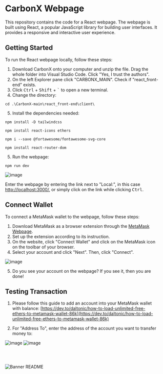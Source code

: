 # CarbonX Webpage

This repository contains the code for a React webpage. The webpage is built using React, a popular JavaScript library for building user interfaces. It provides a responsive and interactive user experience.

## Getting Started
To run the React webpage locally, follow these steps:

1. Download CarbonX onto your computer and unzip the file. Drag the whole folder into Visual Studio Code. Click "Yes, I trust the authors".   
2. On the left Explorer pane click "CARBONX_MAIN". Check if "react_front-end" exists. 
3. Click <kbd>Ctrl</kbd> + <kbd>Shift</kbd> + <kbd>`</kbd> to open a new terminal.
4. Change the directory:
```
cd .\CarbonX-main\react_front-end\client\
```
5. Install the dependencies needed:
```
npm install -D tailwindcss
```
```
npm install react-icons ethers
```
```
npm i --save @fortawesome/fontawesome-svg-core
```
```
npm install react-router-dom
```
5. Run the webpage:
```
npm run dev
```
![image](https://github.com/LesterCSH/CarbonX/assets/81981503/b144f263-6ca1-4c60-9899-232531236c14)

Enter the webpage by entering the link next to "Local:", in this case [http://localhost:3000/](http://localhost:3000/), or simply click on the link while clicking <kbd>Ctrl</kbd>.

## Connect Wallet

To connect a MetaMask wallet to the webpage, follow these steps:

1. Download MetaMask as a browser extension through the [MetaMask Webpage](https://metamask.io/download/).
2. Set up the extension according to its instruction. 
3. On the website, click "Connect Wallet" and click on the MetaMask icon on the toolbar of your browser.
4. Select your account and click "Next". Then, click "Connect".

![image](https://github.com/LesterCSH/CarbonX/assets/81981503/b33ac0f8-ab26-4e03-bf1a-5aa97514707f)

5. Do you see your account on the webpage? If you see it, then you are done!

## Testing Transaction

1. Please follow this guide to add an account into your MetaMask wallet with balance:
[https://dev.to/daltonic/how-to-load-unlimited-free-ethers-to-metamask-wallet-86k](https://dev.to/daltonic/how-to-load-unlimited-free-ethers-to-metamask-wallet-86k)

2. For "Address To", enter the address of the account you want to transfer money to:

![image](https://github.com/LesterCSH/CarbonX/assets/81981503/4561f5b9-57de-4e7f-8bb4-87d564572757) ![image](https://github.com/LesterCSH/CarbonX/assets/81981503/386c96ea-ac04-4e4a-902a-d2631eda7f0c)



‎‎
‎
##
 
![Banner README](https://github.com/LesterCSH/CarbonX/assets/81981503/bf99d463-aeb0-45e3-9936-df8b47fe7c1e)
